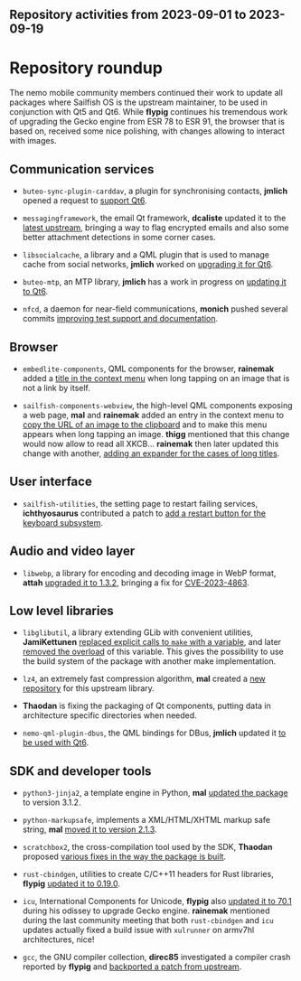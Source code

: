 Repository activities from 2023-09-01 to 2023-09-19
---------------------------------------------------

# Repository roundup

The nemo mobile community members continued their work to update all packages where Sailfish OS is the upstream maintainer, to be used in conjunction with Qt5 and Qt6. While **flypig** continues his tremendous work of upgrading the Gecko engine from ESR 78 to ESR 91, the browser that is based on, received some nice polishing, with changes allowing to interact with images.

## Communication services

* `buteo-sync-plugin-carddav`, a plugin for synchronising contacts, **jmlich** opened a request to [support Qt6](https://github.com/sailfishos/buteo-sync-plugin-carddav/pull/5).

* `messagingframework`, the email Qt framework, **dcaliste** updated it to the [latest upstream](https://github.com/sailfishos/messagingframework/pull/7), bringing a way to flag encrypted emails and also some better attachment detections in some corner cases.

* `libsocialcache`, a library and a QML plugin that is used to manage cache from social networks, **jmlich** worked on [upgrading it for Qt6](https://github.com/sailfishos/libsocialcache/pull/1).

* `buteo-mtp`, an MTP library, **jmlich** has a work in progress on [updating it to Qt6](https://github.com/sailfishos/buteo-mtp/pull/11).

* `nfcd`, a daemon for near-field communications, **monich** pushed several commits [improving test support and documentation](https://github.com/sailfishos/nfcd/commits/master).

## Browser

* `embedlite-components`, QML components for the browser, **rainemak** added a [title in the context menu](https://github.com/sailfishos/embedlite-components/pull/95) when long tapping on an image that is not a link by itself.

* `sailfish-components-webview`, the high-level QML components exposing a web page, **mal** and **rainemak** added an entry in the context menu to [copy the URL of an image to the clipboard](https://github.com/sailfishos/sailfish-components-webview/pull/165) and to make this menu appears when long tapping an image. **thigg** mentioned that this change would now allow to read all XKCB… **rainemak** then later updated this change with another, [adding an expander for the cases of long titles](https://github.com/sailfishos/sailfish-components-webview/pull/166).

## User interface

* `sailfish-utilities`, the setting page to restart failing services, **ichthyosaurus** contributed a patch to [add a restart button for the keyboard subsystem](https://github.com/sailfishos/sailfish-utilities/pull/66).

## Audio and video layer

* `libwebp`, a library for encoding and decoding image in WebP format, **attah** [upgraded it to 1.3.2](https://github.com/sailfishos/libwebp/pull/4), bringing a fix for [CVE-2023-4863](https://github.com/advisories/GHSA-j7hp-h8jx-5ppr).

## Low level libraries

* `libglibutil`, a library extending GLib with convenient utilities, **JamiKettunen** [replaced explicit calls to `make` with a variable](https://github.com/sailfishos/libglibutil/pull/5), and later [removed the overload](https://github.com/sailfishos/libglibutil/pull/6) of this variable. This gives the possibility to use the build system of the package with another make implementation.

* `lz4`, an extremely fast compression algorithm, **mal** created a [new repository](https://github.com/sailfishos/lz4) for this upstream library.

* **Thaodan** is fixing the packaging of Qt components, putting data in architecture specific directories when needed.

* `nemo-qml-plugin-dbus`, the QML bindings for DBus, **jmlich** updated it [to be used with Qt6](https://github.com/sailfishos/nemo-qml-plugin-dbus/pull/14).

## SDK and developer tools

* `python3-jinja2`, a template engine in Python, **mal** [updated the package](https://github.com/sailfishos/python3-jinja2/pull/2) to version 3.1.2.

* `python-markupsafe`, implements a XML/HTML/XHTML markup safe string, **mal** [moved it to version 2.1.3](https://github.com/sailfishos/python-markupsafe/pull/1).

* `scratchbox2`, the cross-compilation tool used by the SDK, **Thaodan** proposed [various fixes in the way the package is built](https://github.com/sailfishos/scratchbox2/pull/23).

* `rust-cbindgen`, utilities to create C/C++11 headers for Rust libraries, **flypig** [updated it to 0.19.0](https://github.com/sailfishos/rust-cbindgen/pull/7).

* `icu`, International Components for Unicode, **flypig** also [updated it to 70.1](https://github.com/sailfishos/icu/pull/1) during his odissey to upgrade Gecko engine. **rainemak** mentioned during the last community meeting that both `rust-cbindgen` and `icu` updates actually fixed a build issue with `xulrunner` on armv7hl architectures, nice!

* `gcc`, the GNU compiler collection, **direc85** investigated a compiler crash reported by **flypig** and [backported a patch from upstream](https://github.com/sailfishos/gcc/pull/4).

